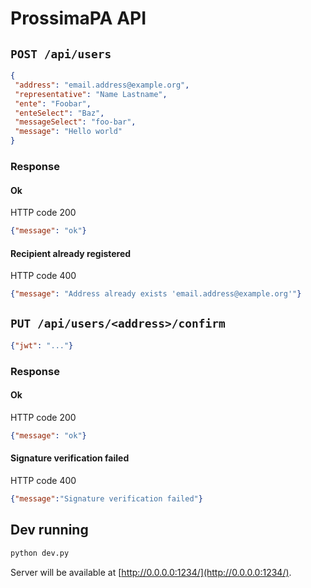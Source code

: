 # ProssimaPA API

## `POST /api/users` 
```json
{
 "address": "email.address@example.org",
 "representative": "Name Lastname",
 "ente": "Foobar",
 "enteSelect": "Baz",
 "messageSelect": "foo-bar",
 "message": "Hello world"
}
```

### Response
#### Ok
HTTP code 200
```json
{"message": "ok"}
```
#### Recipient already registered
HTTP code 400
```json
{"message": "Address already exists 'email.address@example.org'"}
```

## `PUT /api/users/<address>/confirm`
```json
{"jwt": "..."}
```

### Response
#### Ok
HTTP code 200
```json
{"message": "ok"}
```
#### Signature verification failed
HTTP code 400
```json
{"message":"Signature verification failed"}
```

## Dev running

```sh
python dev.py
```

Server will be available at [http://0.0.0.0:1234/](http://0.0.0.0:1234/).
